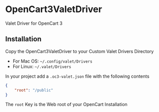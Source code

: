 # OpenCart3ValetDriver
Valet Driver for OpenCart 3

## Installation
Copy the OpenCart3ValetDriver to your Custom Valet Drivers Directory
- For Mac OS: `~/.config/valet/Drivers`
- For Linux: `~/.valet/Drivers`

In your project add a `.oc3-valet.json` file with the following contents

```json
{
	"root": "/public"
}
```

The `root` Key  is the Web root of your OpenCart Installation

